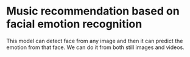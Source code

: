 # Music recommendation based on facial emotion recognition

This model can detect face from any image and then it can predict the emotion from that face.
We can do it from both still images and videos.


